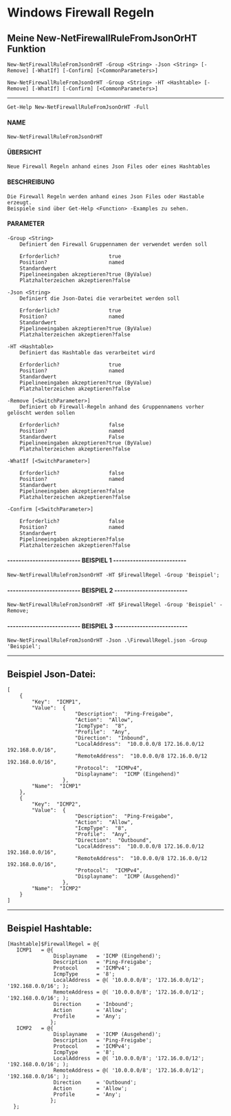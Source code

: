 # Windows Firewall Regeln

## Meine New-NetFirewallRuleFromJsonOrHT Funktion

`New-NetFirewallRuleFromJsonOrHT -Group <String> -Json <String> [-Remove] [-WhatIf] [-Confirm] [<CommonParameters>]`

`New-NetFirewallRuleFromJsonOrHT -Group <String> -HT <Hashtable> [-Remove] [-WhatIf] [-Confirm] [<CommonParameters>]`

---

`Get-Help New-NetFirewallRuleFromJsonOrHT -Full`

#### NAME
    New-NetFirewallRuleFromJsonOrHT

#### ÜBERSICHT
    Neue Firewall Regeln anhand eines Json Files oder eines Hashtables

#### BESCHREIBUNG
    Die Firewall Regeln werden anhand eines Json Files oder Hastable erzeugt.
    Beispiele sind über Get-Help <Function> -Examples zu sehen.

#### PARAMETER
    -Group <String>
        Definiert den Firewall Gruppennamen der verwendet werden soll
        
        Erforderlich?                true
        Position?                    named
        Standardwert                 
        Pipelineeingaben akzeptieren?true (ByValue)
        Platzhalterzeichen akzeptieren?false
        
    -Json <String>
        Definiert die Json-Datei die verarbeitet werden soll
        
        Erforderlich?                true
        Position?                    named
        Standardwert                 
        Pipelineeingaben akzeptieren?true (ByValue)
        Platzhalterzeichen akzeptieren?false
        
    -HT <Hashtable>
        Definiert das Hashtable das verarbeitet wird
        
        Erforderlich?                true
        Position?                    named
        Standardwert                 
        Pipelineeingaben akzeptieren?true (ByValue)
        Platzhalterzeichen akzeptieren?false
        
    -Remove [<SwitchParameter>]
        Definiert ob Firewall-Regeln anhand des Gruppennamens vorher gelöscht werden sollen
        
        Erforderlich?                false
        Position?                    named
        Standardwert                 False
        Pipelineeingaben akzeptieren?true (ByValue)
        Platzhalterzeichen akzeptieren?false
        
    -WhatIf [<SwitchParameter>]
        
        Erforderlich?                false
        Position?                    named
        Standardwert                 
        Pipelineeingaben akzeptieren?false
        Platzhalterzeichen akzeptieren?false
        
    -Confirm [<SwitchParameter>]
        
        Erforderlich?                false
        Position?                    named
        Standardwert                 
        Pipelineeingaben akzeptieren?false
        Platzhalterzeichen akzeptieren?false

#### -------------------------- BEISPIEL 1 --------------------------

    New-NetFirewallRuleFromJsonOrHT -HT $FirewallRegel -Group 'Beispiel';

#### -------------------------- BEISPIEL 2 --------------------------

    New-NetFirewallRuleFromJsonOrHT -HT $FirewallRegel -Group 'Beispiel' -Remove;

#### -------------------------- BEISPIEL 3 --------------------------

    New-NetFirewallRuleFromJsonOrHT -Json .\FirewallRegel.json -Group 'Beispiel';

---

## Beispiel Json-Datei:

```
[
    {
        "Key":  "ICMP1",
        "Value":  {
                      "Description":  "Ping-Freigabe",
                      "Action":  "Allow",
                      "IcmpType":  "8",
                      "Profile":  "Any",
                      "Direction":  "Inbound",
                      "LocalAddress":  "10.0.0.0/8 172.16.0.0/12 192.168.0.0/16",
                      "RemoteAddress":  "10.0.0.0/8 172.16.0.0/12 192.168.0.0/16",
                      "Protocol":  "ICMPv4",
                      "Displayname":  "ICMP (Eingehend)"
                  },
        "Name":  "ICMP1"
    },
    {
        "Key":  "ICMP2",
        "Value":  {
                      "Description":  "Ping-Freigabe",
                      "Action":  "Allow",
                      "IcmpType":  "8",
                      "Profile":  "Any",
                      "Direction":  "Outbound",
                      "LocalAddress":  "10.0.0.0/8 172.16.0.0/12 192.168.0.0/16",
                      "RemoteAddress":  "10.0.0.0/8 172.16.0.0/12 192.168.0.0/16",
                      "Protocol":  "ICMPv4",
                      "Displayname":  "ICMP (Ausgehend)"
                  },
        "Name":  "ICMP2"
    }
]
```

---

## Beispiel Hashtable:

```
[Hashtable]$FirewallRegel = @{
   ICMP1   = @{
               Displayname   = 'ICMP (Eingehend)';
               Description   = 'Ping-Freigabe';
               Protocol      = 'ICMPv4';
               IcmpType      = '8';
               LocalAddress  = @( '10.0.0.0/8'; '172.16.0.0/12'; '192.168.0.0/16'; );
               RemoteAddress = @( '10.0.0.0/8'; '172.16.0.0/12'; '192.168.0.0/16'; );
               Direction     = 'Inbound';
               Action        = 'Allow';
               Profile       = 'Any';
              };
   ICMP2   = @{
               Displayname   = 'ICMP (Ausgehend)';
               Description   = 'Ping-Freigabe';
               Protocol      = 'ICMPv4';
               IcmpType      = '8';
               LocalAddress  = @( '10.0.0.0/8'; '172.16.0.0/12'; '192.168.0.0/16'; );
               RemoteAddress = @( '10.0.0.0/8'; '172.16.0.0/12'; '192.168.0.0/16'; );
               Direction     = 'Outbound';
               Action        = 'Allow';
               Profile       = 'Any';
              };
  };
```
